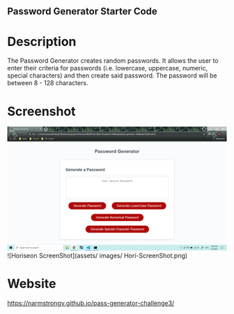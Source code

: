 ## Password Generator Starter Code

# Description
The Password Generator creates random passwords. It allows the user to enter their criteria for passwords (i.e. lowercase, uppercase, numeric, special characters) and then create said password. The password will be between 8 - 128 characters.

# Screenshot
![Password Generator Screenshot](assets/images/PassGenScrnsht.png)
![Horiseon ScreenShot](assets/ images/ Hori-ScreenShot.png)

# Website
https://narmstrongv.github.io/pass-generator-challenge3/
